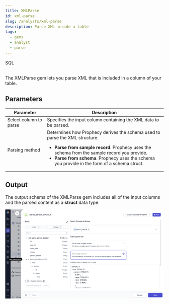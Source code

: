 ```yaml
---
title: XMLParse
id: xml-parse
slug: /analysts/xml-parse
description: Parse XML inside a table
tags:
  - gems
  - analyst
  - parse
---
```


<span class="badge">SQL</span><br/><br/>

The XMLParse gem lets you parse XML that is included in a column of your table.

## Parameters

| Parameter              | Description                                                                                                                                                                                                                                                                                                    |
| ---------------------- | -------------------------------------------------------------------------------------------------------------------------------------------------------------------------------------------------------------------------------------------------------------------------------------------------------------- |
| Select column to parse | Specifies the input column containing the XML data to be parsed.                                                                                                                                                                                                                                               |
| Parsing method         | Determines how Prophecy derives the schema used to parse the XML structure.<ul class="table-list"><li>**Parse from sample record**. Prophecy uses the schema from the sample record you provide.</li><li>**Parse from schema**. Prophecy uses the schema you provide in the form of a schema struct.</li></ul> |

## Output

The output schema of the XMLParse gem includes all of the input columns and the parsed content as a **struct** data type.

![XMLParse](img/xml-parse.png)
